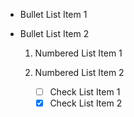 *   Bullet List Item 1

*   Bullet List Item 2

    1.  Numbered List Item 1

    2.  Numbered List Item 2

        *   [ ] Check List Item 1
        *   [x] Check List Item 2

